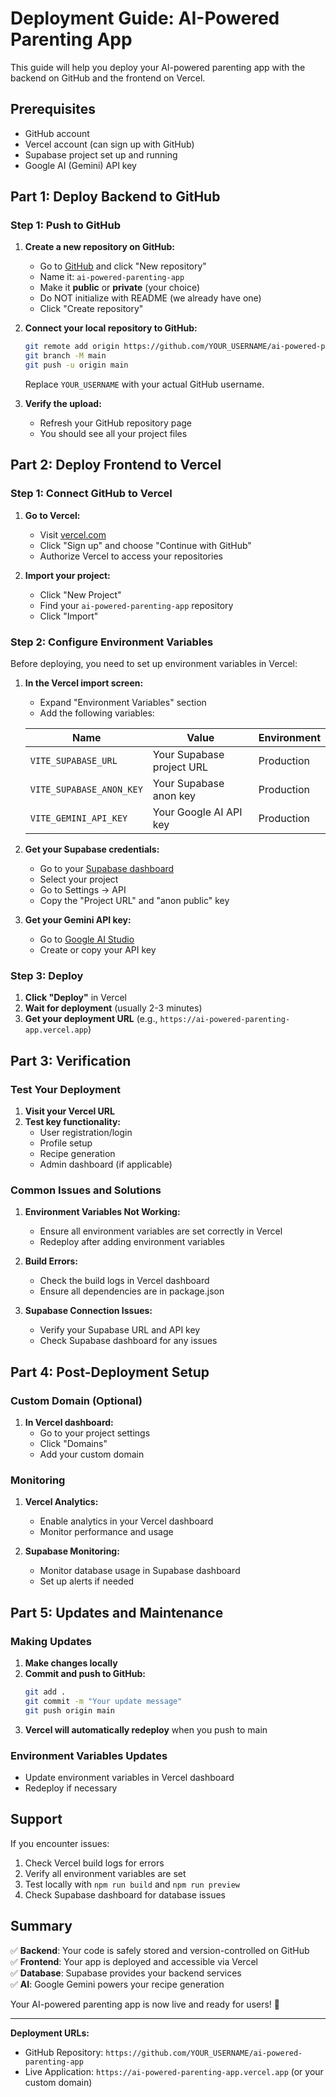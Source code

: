 # Deployment Guide: AI-Powered Parenting App

This guide will help you deploy your AI-powered parenting app with the backend on GitHub and the frontend on Vercel.

## Prerequisites

- GitHub account
- Vercel account (can sign up with GitHub)
- Supabase project set up and running
- Google AI (Gemini) API key

## Part 1: Deploy Backend to GitHub

### Step 1: Push to GitHub

1. **Create a new repository on GitHub:**
   - Go to [GitHub](https://github.com) and click "New repository"
   - Name it: `ai-powered-parenting-app`
   - Make it **public** or **private** (your choice)
   - Do NOT initialize with README (we already have one)
   - Click "Create repository"

2. **Connect your local repository to GitHub:**
   ```bash
   git remote add origin https://github.com/YOUR_USERNAME/ai-powered-parenting-app.git
   git branch -M main
   git push -u origin main
   ```
   
   Replace `YOUR_USERNAME` with your actual GitHub username.

3. **Verify the upload:**
   - Refresh your GitHub repository page
   - You should see all your project files

## Part 2: Deploy Frontend to Vercel

### Step 1: Connect GitHub to Vercel

1. **Go to Vercel:**
   - Visit [vercel.com](https://vercel.com)
   - Click "Sign up" and choose "Continue with GitHub"
   - Authorize Vercel to access your repositories

2. **Import your project:**
   - Click "New Project"
   - Find your `ai-powered-parenting-app` repository
   - Click "Import"

### Step 2: Configure Environment Variables

Before deploying, you need to set up environment variables in Vercel:

1. **In the Vercel import screen:**
   - Expand "Environment Variables" section
   - Add the following variables:

   | Name | Value | Environment |
   |------|-------|-------------|
   | `VITE_SUPABASE_URL` | Your Supabase project URL | Production |
   | `VITE_SUPABASE_ANON_KEY` | Your Supabase anon key | Production |
   | `VITE_GEMINI_API_KEY` | Your Google AI API key | Production |

2. **Get your Supabase credentials:**
   - Go to your [Supabase dashboard](https://supabase.com/dashboard)
   - Select your project
   - Go to Settings → API
   - Copy the "Project URL" and "anon public" key

3. **Get your Gemini API key:**
   - Go to [Google AI Studio](https://makersuite.google.com/app/apikey)
   - Create or copy your API key

### Step 3: Deploy

1. **Click "Deploy"** in Vercel
2. **Wait for deployment** (usually 2-3 minutes)
3. **Get your deployment URL** (e.g., `https://ai-powered-parenting-app.vercel.app`)

## Part 3: Verification

### Test Your Deployment

1. **Visit your Vercel URL**
2. **Test key functionality:**
   - User registration/login
   - Profile setup
   - Recipe generation
   - Admin dashboard (if applicable)

### Common Issues and Solutions

1. **Environment Variables Not Working:**
   - Ensure all environment variables are set correctly in Vercel
   - Redeploy after adding environment variables

2. **Build Errors:**
   - Check the build logs in Vercel dashboard
   - Ensure all dependencies are in package.json

3. **Supabase Connection Issues:**
   - Verify your Supabase URL and API key
   - Check Supabase dashboard for any issues

## Part 4: Post-Deployment Setup

### Custom Domain (Optional)

1. **In Vercel dashboard:**
   - Go to your project settings
   - Click "Domains"
   - Add your custom domain

### Monitoring

1. **Vercel Analytics:**
   - Enable analytics in your Vercel dashboard
   - Monitor performance and usage

2. **Supabase Monitoring:**
   - Monitor database usage in Supabase dashboard
   - Set up alerts if needed

## Part 5: Updates and Maintenance

### Making Updates

1. **Make changes locally**
2. **Commit and push to GitHub:**
   ```bash
   git add .
   git commit -m "Your update message"
   git push origin main
   ```
3. **Vercel will automatically redeploy** when you push to main

### Environment Variables Updates

- Update environment variables in Vercel dashboard
- Redeploy if necessary

## Support

If you encounter issues:

1. Check Vercel build logs for errors
2. Verify all environment variables are set
3. Test locally with `npm run build` and `npm run preview`
4. Check Supabase dashboard for database issues

## Summary

✅ **Backend**: Your code is safely stored and version-controlled on GitHub  
✅ **Frontend**: Your app is deployed and accessible via Vercel  
✅ **Database**: Supabase provides your backend services  
✅ **AI**: Google Gemini powers your recipe generation  

Your AI-powered parenting app is now live and ready for users! 🚀

---

**Deployment URLs:**
- GitHub Repository: `https://github.com/YOUR_USERNAME/ai-powered-parenting-app`
- Live Application: `https://ai-powered-parenting-app.vercel.app` (or your custom domain)